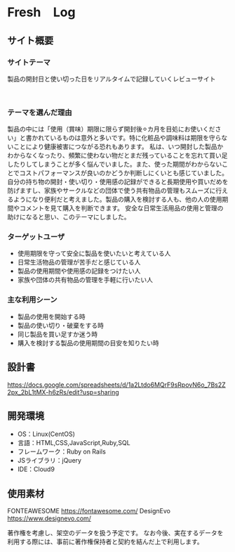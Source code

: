 # Fresh　Log 

## サイト概要
### サイトテーマ
製品の開封日と使い切った日をリアルタイムで記録していくレビューサイト

​
### テーマを選んだ理由
製品の中には「使用（賞味）期限に限らず開封後⚪︎カ月を目処にお使いください」と書かれているものは意外と多いです。特に化粧品や調味料は期限を守らないことにより健康被害につながる恐れもあります。
私は、いつ開封した製品かわからなくなったり、頻繁に使わない物だとまだ残っていることを忘れて買い足したりしてしまうことが多く悩んでいました。また、使った期間がわからないことでコストパフォーマンスが良いのかどうか判断しにくいとも感じていました。
自分の持ち物の開封・使い切り・使用感の記録ができると長期使用や買いだめを防げますし、家族やサークルなどの団体で使う共有物品の管理もスムーズに行えるようになり便利だと考えました。製品の購入を検討する人も、他の人の使用期間やコメントを見て購入を判断できます。
安全な日常生活用品の使用と管理の助けになると思い、このテーマにしました。
​
### ターゲットユーザ
- 使用期限を守って安全に製品を使いたいと考えている人
- 日常生活物品の管理が苦手だと感じている人
- 製品の使用期間や使用感の記録をつけたい人
- 家族や団体の共有物品の管理を手軽に行いたい人
​
### 主な利用シーン
- 製品の使用を開始する時
- 製品の使い切り・破棄をする時
- 同じ製品を買い足すか迷う時
- 購入を検討する製品の使用期間の目安を知りたい時
​
## 設計書
https://docs.google.com/spreadsheets/d/1a2Ltdo6MQrF9sRpovN6o_7Bs2Z2px_2bL1tMX-h6zRs/edit?usp=sharing
​
## 開発環境
- OS：Linux(CentOS)
- 言語：HTML,CSS,JavaScript,Ruby,SQL
- フレームワーク：Ruby on Rails
- JSライブラリ：jQuery
- IDE：Cloud9
​
## 使用素材
FONTEAWESOME
https://fontawesome.com/
DesignEvo
https://www.designevo.com/

著作権を考慮し、架空のデータを扱う予定です。
なお今後、実在するデータを利用する際には、事前に著作権保持者と契約を結んだ上で利用します。
